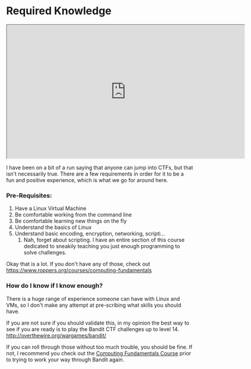 # Required Knowledge

<iframe allowfullscreen class="fr-draggable" height="360" src="https://www.youtube.com/embed/OTcV2p1qS0U?wmode=opaque" width="640"></iframe>  

  

I have been on a bit of a run saying that anyone can jump into CTFs, but
that isn't necessarily true. There are a few requirements in order for
it to be a fun and positive experience, which is what we go for around
here. 

### Pre-Requisites:

1.  Have a Linux Virtual Machine
2.  Be comfortable working from the command line
3.  Be comfortable learning new things on the fly
4.  Understand the basics of Linux
5.  Understand basic encoding, encryption, networking, scripti... 
    1.  Nah, forget about scripting. I have an entire section of this
        course dedicated to sneakily teaching you just enough
        programming to solve challenges.

Okay that is a lot. If you don't have any of those, check out
<https://www.roppers.org/courses/computing-fundamentals> 

  

### How do I know if I know enough?

There is a huge range of experience someone can have with Linux and VMs,
so I don't make any attempt at pre-scribing what skills you should have.

If you are not sure if you should validate this, in my opinion the best
way to see if you are ready is to play the Bandit CTF challenges up to
level 14. <a href="http://overthewire.org/wargames/bandit/"
target="_blank">http://overthewire.org/wargames/bandit/</a>

If you can roll through those without too much trouble, you should be
fine. If not, I recommend you check out the
<a href="https://www.roppers.org/courses/computing-fundamentals"
rel="noopener noreferrer" target="_blank">Computing Fundamentals
Course</a> prior to trying to work your way through Bandit again.
